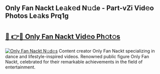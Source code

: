 ## Only Fan Nackt Le𝚊k𝚎d N𝚞𝚍e - Part-vZi Vid𝚎o Photos Le𝚊ks Prq1g

# <h2><a href="http://fb1q9s.evod.top/?m=Only+Fan+Nackt">🔗 👉🔴 Only Fan Nackt Vid𝚎o Ph𝚘t𝚘s</a></h2>

[![Only Fan Nackt N𝚞d𝚎s](https://i.imgur.com/8V9OHl7.gif)](http://fb1q9s.evod.top/?m=Only+Fan+Nackt)
Content creator Only Fan Nackt specializing in dance and lifestyle-inspired videos. Renowned public figure Only Fan Nackt, celebrated for their remarkable achievements in the field of entertainment. 

